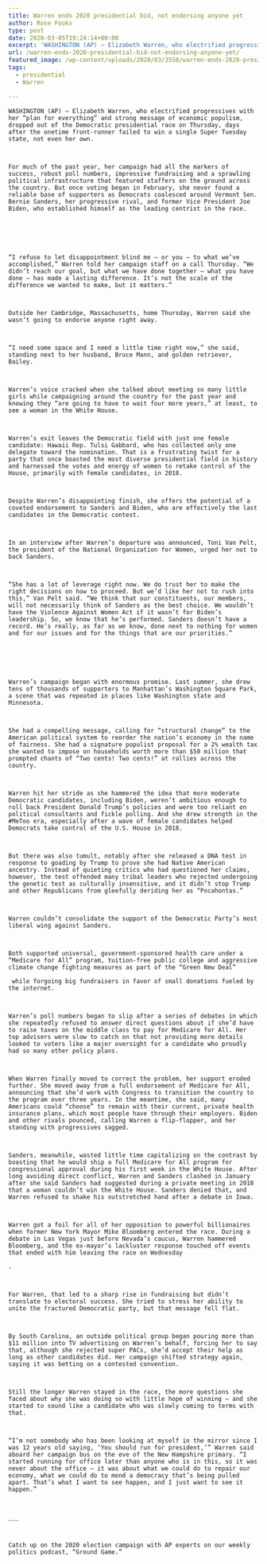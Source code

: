 ```yaml
---
title: Warren ends 2020 presidential bid, not endorsing anyone yet
author: Rose Fooks
type: post
date: 2020-03-05T19:24:14+00:00
excerpt: 'WASHINGTON (AP) — Elizabeth Warren, who electrified progressives with her “plan for everything” and strong message of economic populism, dropped out of the Democratic presidential race on Thursday, days after the onetime front-runner failed to win a single Super Tuesday state, not even her own.For much of the past year, her campaign had all the&hellip;'
url: /warren-ends-2020-presidential-bid-not-endorsing-anyone-yet/
featured_image: /wp-content/uploads/2020/03/3550/warren-ends-2020-presidential-bid-not-endorsing-anyone-yet.jpg
tags:
  - presidential
  - Warren

---
```

  
    WASHINGTON (AP) — Elizabeth Warren, who electrified progressives with her “plan for everything” and strong message of economic populism, dropped out of the Democratic presidential race on Thursday, days after the onetime front-runner failed to win a single Super Tuesday state, not even her own.
  
  
  
    For much of the past year, her campaign had all the markers of success, robust poll numbers, impressive fundraising and a sprawling political infrastructure that featured staffers on the ground across the country. But once voting began in February, she never found a reliable base of supporters as Democrats coalesced around Vermont Sen. Bernie Sanders, her progressive rival, and former Vice President Joe Biden, who established himself as the leading centrist in the race.
  
  
  
  
  
  
    “I refuse to let disappointment blind me — or you — to what we’ve accomplished,” Warren told her campaign staff on a call Thursday. “We didn’t reach our goal, but what we have done together — what you have done — has made a lasting difference. It’s not the scale of the difference we wanted to make, but it matters.”
  
  
  
    Outside her Cambridge, Massachusetts, home Thursday, Warren said she wasn’t going to endorse anyone right away.
  
  
  
    “I need some space and I need a little time right now,” she said, standing next to her husband, Bruce Mann, and golden retriever, Bailey.
  
  
  
    Warren’s voice cracked when she talked about meeting so many little girls while campaigning around the country for the past year and knowing they “are going to have to wait four more years,” at least, to see a woman in the White House.
  
  
  
    Warren’s exit leaves the Democratic field with just one female candidate: Hawaii Rep. Tulsi Gabbard, who has collected only one delegate toward the nomination. That is a frustrating twist for a party that once boasted the most diverse presidential field in history and harnessed the votes and energy of women to retake control of the House, primarily with female candidates, in 2018.
  
  
  
    Despite Warren’s disappointing finish, she offers the potential of a coveted endorsement to Sanders and Biden, who are effectively the last candidates in the Democratic contest.
  
  
  
    In an interview after Warren’s departure was announced, Toni Van Pelt, the president of the National Organization for Women, urged her not to back Sanders.
  
  
  
    “She has a lot of leverage right now. We do trust her to make the right decisions on how to proceed. But we’d like her not to rush into this,” Van Pelt said. “We think that our constituents, our members, will not necessarily think of Sanders as the best choice. We wouldn’t have the Violence Against Women Act if it wasn’t for Biden’s leadership. So, we know that he’s performed. Sanders doesn’t have a record. He’s really, as far as we know, done next to nothing for women and for our issues and for the things that are our priorities.”
  
  
  
  
  
  
    Warren’s campaign began with enormous promise. Last summer, she drew tens of thousands of supporters to Manhattan’s Washington Square Park, a scene that was repeated in places like Washington state and Minnesota.
  
  
  
    She had a compelling message, calling for “structural change” to the American political system to reorder the nation’s economy in the name of fairness. She had a signature populist proposal for a 2% wealth tax she wanted to impose on households worth more than $50 million that prompted chants of “Two cents! Two cents!” at rallies across the country.
  
  
  
    Warren hit her stride as she hammered the idea that more moderate Democratic candidates, including Biden, weren’t ambitious enough to roll back President Donald Trump’s policies and were too reliant on political consultants and fickle polling. And she drew strength in the #MeToo era, especially after a wave of female candidates helped Democrats take control of the U.S. House in 2018.
  
  
  
    But there was also tumult, notably after she released a DNA test in response to goading by Trump to prove she had Native American ancestry. Instead of quieting critics who had questioned her claims, however, the test offended many tribal leaders who rejected undergoing the genetic test as culturally insensitive, and it didn’t stop Trump and other Republicans from gleefully deriding her as “Pocahontas.”
  
  
  
    Warren couldn’t consolidate the support of the Democratic Party’s most liberal wing against Sanders.
  
  
  
    Both supported universal, government-sponsored health care under a “Medicare for All” program, tuition-free public college and aggressive climate change fighting measures as part of the “Green New Deal”
    
     while forgoing big fundraisers in favor of small donations fueled by the internet.
  
  
  
    Warren’s poll numbers began to slip after a series of debates in which she repeatedly refused to answer direct questions about if she’d have to raise taxes on the middle class to pay for Medicare for All. Her top advisers were slow to catch on that not providing more details looked to voters like a major oversight for a candidate who proudly had so many other policy plans.
  
  
  
    When Warren finally moved to correct the problem, her support eroded further. She moved away from a full endorsement of Medicare for All, announcing that she’d work with Congress to transition the country to the program over three years. In the meantime, she said, many Americans could “choose” to remain with their current, private health insurance plans, which most people have through their employers. Biden and other rivals pounced, calling Warren a flip-flopper, and her standing with progressives sagged.
  
  
  
    Sanders, meanwhile, wasted little time capitalizing on the contrast by boasting that he would ship a full Medicare for All program for congressional approval during his first week in the White House. After long avoiding direct conflict, Warren and Sanders clashed in January after she said Sanders had suggested during a private meeting in 2018 that a woman couldn’t win the White House. Sanders denied that, and Warren refused to shake his outstretched hand after a debate in Iowa.
  
  
  
    Warren got a foil for all of her opposition to powerful billionaires when former New York Mayor Mike Bloomberg entered the race. During a debate in Las Vegas just before Nevada’s caucus, Warren hammered Bloomberg, and the ex-mayor’s lackluster response touched off events that ended with him leaving the race on Wednesday
    
    .
  
  
  
    For Warren, that led to a sharp rise in fundraising but didn’t translate to electoral success. She tried to stress her ability to unite the fractured Democratic party, but that message fell flat.
  
  
  
    By South Carolina, an outside political group began pouring more than $11 million into TV advertising on Warren’s behalf, forcing her to say that, although she rejected super PACs, she’d accept their help as long as other candidates did. Her campaign shifted strategy again, saying it was betting on a contested convention.
  
  
  
    Still the longer Warren stayed in the race, the more questions she faced about why she was doing so with little hope of winning — and she started to sound like a candidate who was slowly coming to terms with that.
  
  
  
    “I’m not somebody who has been looking at myself in the mirror since I was 12 years old saying, ‘You should run for president,’” Warren said aboard her campaign bus on the eve of the New Hampshire primary. “I started running for office later than anyone who is in this, so it was never about the office — it was about what we could do to repair our economy, what we could do to mend a democracy that’s being pulled apart. That’s what I want to see happen, and I just want to see it happen.”
  
  
  
    ___
  
  
  
    Catch up on the 2020 election campaign with AP experts on our weekly politics podcast, “Ground Game.”
  
